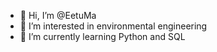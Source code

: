 - 👋 Hi, I’m @EetuMa
- 👀 I’m interested in environmental engineering
- 🌱 I’m currently learning Python and SQL

<!---
EetuMa/EetuMa is a ✨ special ✨ repository because its `README.md` (this file) appears on your GitHub profile.
You can click the Preview link to take a look at your changes.
--->
